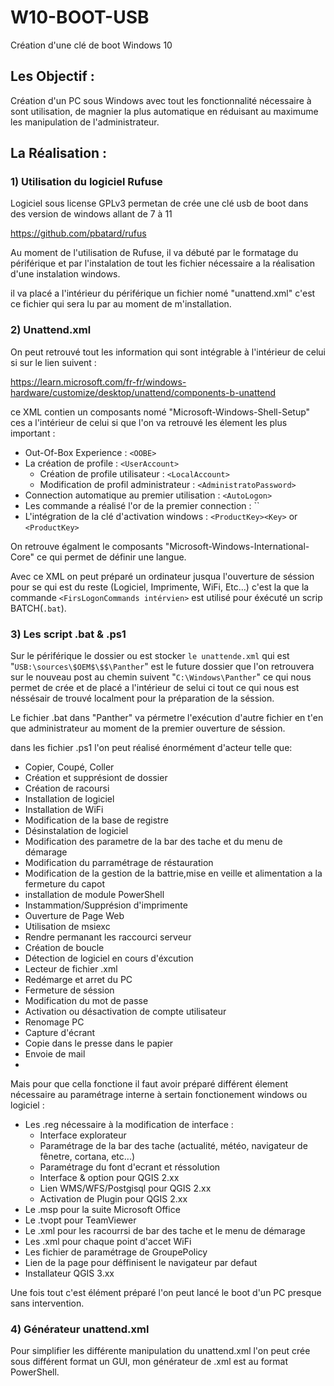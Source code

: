 # W10-BOOT-USB
Création d'une clé de boot Windows 10

## Les Objectif :

Création d'un PC sous Windows avec tout les fonctionnalité nécessaire à sont utilisation, de magnier la plus automatique en réduisant au maximume les manipulation de l'administrateur.

## La Réalisation : 
 
### 1) Utilisation du logiciel Rufuse
Logiciel sous license GPLv3 permetan de crée une clé usb de boot dans des version de windows allant de 7 à 11
 
https://github.com/pbatard/rufus
 
Au moment de l'utilisation de Rufuse, il va débuté par le formatage du périférique et par l'instalation de tout les fichier nécessaire a la réalisation d'une instalation windows.

il va placé a l'intérieur du périférique un fichier nomé "unattend.xml" c'est ce fichier qui sera lu par au moment de m'installation.
 
### 2) Unattend.xml
On peut retrouvé tout les information qui sont intégrable à l'intérieur de celui si sur le lien suivent :

https://learn.microsoft.com/fr-fr/windows-hardware/customize/desktop/unattend/components-b-unattend

ce XML contien un composants nomé "Microsoft-Windows-Shell-Setup" ces a l'intérieur de celui si que l'on va retrouvé les élement les plus important :
  - Out-Of-Box Experience : ``<OOBE>``
  - La création de profile : ``<UserAccount>``
    - Création de profile utilisateur : ``<LocalAccount>``
    - Modification de profil administrateur : ``<AdministratoPassword>``
  - Connection automatique au premier utilisation : ``<AutoLogon>``
  - Les commande a réalisé l'or de la premier connection : ``<FirsLogonCommands>
  - L'intégration de la clé d'activation windows : ``<ProductKey><Key>`` or ``<ProductKey>``

On retrouve égalment le composants "Microsoft-Windows-International-Core" ce qui permet de définir une langue.

Avec ce XML on peut préparé un ordinateur jusqua l'ouverture de séssion pour se qui est du reste (Logiciel, Imprimente, WiFi, Etc...) c'est la que la commande ``<FirsLogonCommands intérvien>`` est utilisé pour éxécuté un scrip BATCH(``.bat``).

### 3) Les script .bat & .ps1
Sur le périférique le dossier ou est stocker ``le unattende.xml`` qui est "``USB:\sources\$OEM$\$$\Panther``" est le future dossier que l'on retrouvera sur le nouveau post au chemin suivent "``C:\Windows\Panther``" ce qui nous permet de crée et de placé a l'intérieur de selui ci tout ce qui nous est néssésair de trouvé localment pour la préparation de la séssion.

Le fichier .bat dans "Panther" va pérmetre l'exécution d'autre fichier en t'en que administrateur au moment de la premier ouverture de séssion.

dans les fichier .ps1 l'on peut réalisé énormément d'acteur telle que:
 - Copier, Coupé, Coller
 - Création et supprésiont de dossier
 - Création de racoursi
 - Installation de logiciel
 - Installation de WiFi
 - Modification de la base de registre
 - Désinstalation de logiciel
 - Modification des parametre de la bar des tache et du menu de démarage
 - Modification du parramétrage de réstauration
 - Modification de la gestion de la battrie,mise en veille et alimentation a la fermeture du capot
 - installation de module PowerShell
 - Instammation/Supprésion d'imprimente
 - Ouverture de Page Web
 - Utilisation de msiexc
 - Rendre permanant les raccourci serveur
 - Création de boucle
 - Détection de logiciel en cours d'éxcution
 - Lecteur de fichier .xml
 - Redémarge et arret du PC
 - Fermeture de séssion
 - Modification du mot de passe
 - Activation ou désactivation de compte utilisateur
 - Renomage PC
 - Capture d'écrant
 - Copie dans le presse dans le papier
 - Envoie de mail
 - 

Mais pour que cella fonctione il faut avoir préparé différent élement nécessaire au paramétrage interne à sertain fonctionement windows ou logiciel :

 - Les .reg nécessaire à la modification de interface :
   - Interface explorateur
   - Paramétrage de la bar des tache (actualité, météo, navigateur de fênetre, cortana, etc...)
   - Paramétrage du font d'ecrant et réssolution
   - Interface & option pour QGIS 2.xx
   - Lien WMS/WFS/Postgisql pour QGIS 2.xx
   - Activation de Plugin pour QGIS 2.xx
 - Le .msp pour la suite Microsoft Office
 - Le .tvopt pour TeamViewer
 - Le .xml pour les racourrsi de bar des tache et le menu de démarage
 - Les .xml pour chaque point d'accet WiFi
 - Les fichier de paramétrage de GroupePolicy
 - Lien de la page pour déffinisent le navigateur par defaut
 - Installateur QGIS 3.xx

Une fois tout c'est élément préparé l'on peut lancé le boot d'un PC presque sans intervention.

### 4) Générateur unattend.xml
Pour simplifier les différente manipulation du unattend.xml l'on peut crée sous différent format un GUI, mon générateur de .xml est au format PowerShell.


  
